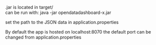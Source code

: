.jar is located in target/   
can be run with: java -jar opendatadashboard-x.jar

set the path to the JSON data in application.properties 

By default the app is hosted on localhost:8070
the default port can be changed from application.properties

